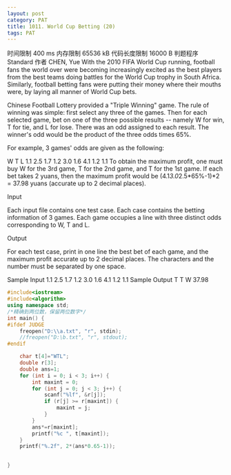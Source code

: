 ```yaml
---
layout: post
category: PAT
title: 1011. World Cup Betting (20)
tags: PAT
---
```


时间限制
400 ms
内存限制
65536 kB
代码长度限制
16000 B
判题程序
Standard
作者
CHEN, Yue
With the 2010 FIFA World Cup running, football fans the world over were becoming increasingly excited as the best players from the best teams doing battles for the World Cup trophy in South Africa. Similarly, football betting fans were putting their money where their mouths were, by laying all manner of World Cup bets.

Chinese Football Lottery provided a "Triple Winning" game. The rule of winning was simple: first select any three of the games. Then for each selected game, bet on one of the three possible results -- namely W for win, T for tie, and L for lose. There was an odd assigned to each result. The winner's odd would be the product of the three odds times 65%.

For example, 3 games' odds are given as the following:

 W    T    L
1.1  2.5  1.7
1.2  3.0  1.6
4.1  1.2  1.1
To obtain the maximum profit, one must buy W for the 3rd game, T for the 2nd game, and T for the 1st game. If each bet takes 2 yuans, then the maximum profit would be (4.1*3.0*2.5*65%-1)*2 = 37.98 yuans (accurate up to 2 decimal places).

Input

Each input file contains one test case. Each case contains the betting information of 3 games. Each game occupies a line with three distinct odds corresponding to W, T and L.

Output

For each test case, print in one line the best bet of each game, and the maximum profit accurate up to 2 decimal places. The characters and the number must be separated by one space.

Sample Input
1.1 2.5 1.7
1.2 3.0 1.6
4.1 1.2 1.1
Sample Output
T T W 37.98
```c++
#include<iostream>
#include<algorithm>
using namespace std;
/*精确到两位数，保留两位数字*/
int main() {
#ifdef JUDGE
	freopen("D:\\a.txt", "r", stdin);
	//freopen("D:\b.txt", "r", stdout);
#endif

	char t[4]="WTL";
	double r[3];
	double ans=1;
	for (int i = 0; i < 3; i++) {
		int maxint = 0;
		for (int j = 0; j < 3; j++) {
			scanf("%lf", &r[j]);
			if (r[j] >= r[maxint]) {
				maxint = j;
			}
		}
		ans*=r[maxint];
		printf("%c ", t[maxint]);
	}
	printf("%.2f", 2*(ans*0.65-1));
	

}
```